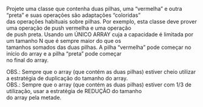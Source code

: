 Projete uma classe que contenha duas pilhas, uma “vermelha” e outra “preta” e suas operações são adaptações “coloridas”  
das operações habituais sobre pilhas. Por exemplo, esta classe deve prover uma operação de push vermelha e uma operação  
de push preta. Usando um ÚNICO ARRAY cuja a capacidade é limitada por um tamanho N que é sempre maior do que os  
tamanhos somados das duas pilhas. A pilha “vermelha” pode começar no início do array e a pilha “preta” pode começar  
no final do array.   

OBS.: Sempre que o array (que contém as duas pilhas) estiver cheio utilizar a estratégia de duplicação do tamanho do array.  
OBS.: Sempre que o array (que contém as duas pilhas) estiver com 1/3 de utilização, usar a estratégia de REDUÇÃO  do tamanho  
do array pela metade.